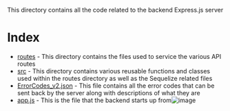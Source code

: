 This directory contains all the code related to the backend Express.js server

# Index
- [routes](https://github.com/mas682/React-Movie-App/tree/master/movie-app-api/routes) - This directory contains the files used to service the various API routes
- [src](https://github.com/mas682/React-Movie-App/tree/master/movie-app-api/src) - This directory contains various reusable functions and classes used within the routes directory as well as the Sequelize related files
- [ErrorCodes_v2.json](https://github.com/mas682/React-Movie-App/blob/master/movie-app-api/ErrorCodes_v2.json) - This file contains all the error codes that can be sent back by the server along with descriptions of what they are
- [app.js](https://github.com/mas682/React-Movie-App/blob/master/movie-app-api/app.js) - This is the file that the backend starts up from![image](https://user-images.githubusercontent.com/47037892/147378286-c83f80e8-603f-42bb-839b-6bbda35760de.png)
